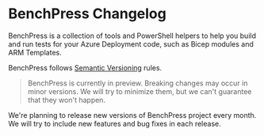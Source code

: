 # BenchPress Changelog

BenchPress is a collection of tools and PowerShell helpers to help you build and run tests for your Azure Deployment
code, such as Bicep modules and ARM Templates.

BenchPress follows [Semantic Versioning](https://semver.org/) rules.

> BenchPress is currently in preview. Breaking changes may occur in minor versions. We will try to minimize them, but
we can't guarantee that they won't happen.

We're planning to release new versions of BenchPress project every month. We will try to include new features and bug
fixes in each release.
